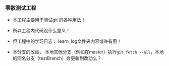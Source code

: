 ### 零散测试工程

* 本工程主要用于测试git 的各种用法！
* 所以工程内代码没什么意义！

* 但工程中的学习日志： learn_log文件夹内容或许有用！

* 本分支的改动， 本地其他分支（例如在master）执行`git fetch --all`，本地的同名分支（testBranch）会更新到改动么？

